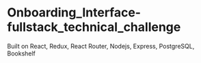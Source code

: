 # Onboarding_Interface-fullstack_technical_challenge
Built on React, Redux, React Router, Nodejs, Express, PostgreSQL, Bookshelf
